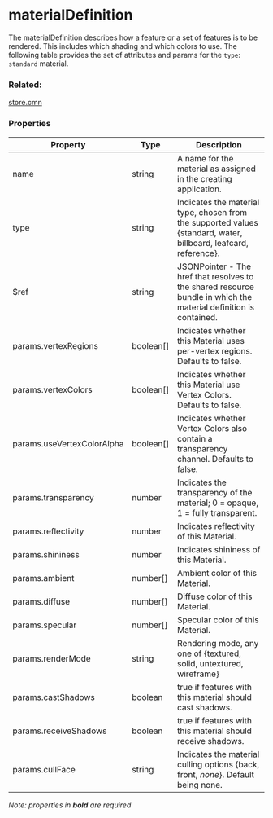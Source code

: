 # materialDefinition

The materialDefinition describes how a feature or a set of features is to be rendered. This includes which shading and which colors to use. The following table provides the set of attributes and params for the `type`: `standard` material.

### Related:

[store.cmn](store.cmn.md)
### Properties

| Property | Type | Description |
| --- | --- | --- |
| name | string | A name for the material as assigned in the creating application. |
| type | string | Indicates the material type, chosen from the supported values {standard, water, billboard, leafcard, reference}. |
| $ref | string | JSONPointer - The href that resolves to the shared resource bundle in which the material definition is contained. |
| params.vertexRegions | boolean[] | Indicates whether this Material uses per-vertex regions. Defaults to false. |
| params.vertexColors | boolean[] | Indicates whether this Material use Vertex Colors. Defaults to false. |
| params.useVertexColorAlpha | boolean[] | Indicates whether Vertex Colors also contain a transparency channel. Defaults to false. |
| params.transparency | number | Indicates the transparency of the material; 0 = opaque, 1 = fully transparent. |
| params.reflectivity | number | Indicates reflectivity of this Material. |
| params.shininess | number | Indicates shininess of this Material. |
| params.ambient | number[] | Ambient color of this Material. |
| params.diffuse | number[] | Diffuse color of this Material. |
| params.specular | number[] | Specular color of this Material. |
| params.renderMode | string | Rendering mode, any one of {textured, solid, untextured, wireframe} |
| params.castShadows | boolean | true if features with this material should cast shadows. |
| params.receiveShadows | boolean | true if features with this material should receive shadows. |
| params.cullFace | string | Indicates the material culling options {back, front, *none*}. Default being none. |

*Note: properties in **bold** are required*


